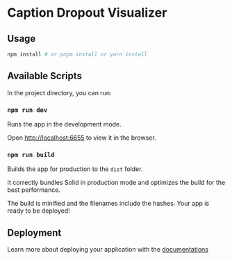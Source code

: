 # Caption Dropout Visualizer

## Usage

```bash
npm install # or pnpm install or yarn install
```

## Available Scripts

In the project directory, you can run:

### `npm run dev`

Runs the app in the development mode.

Open [http://localhost:6655](http://localhost:6655) to view it in the browser.

### `npm run build`

Builds the app for production to the `dist` folder.

It correctly bundles Solid in production mode and optimizes the build for the best performance.

The build is minified and the filenames include the hashes.
Your app is ready to be deployed!

## Deployment

Learn more about deploying your application with the [documentations](https://vite.dev/guide/static-deploy.html)
